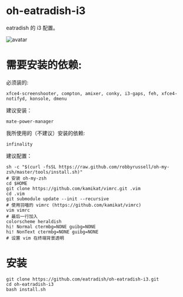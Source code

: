 # oh-eatradish-i3
eatradish 的 i3 配置。

![avatar](https://eatradish.moe/pic1.png)



# 需要安装的依赖:
必须装的:

```
xfce4-screenshooter, compton, amixer, conky, i3-gaps, feh, xfce4-notifyd, konsole, dmenu
```

建议安装：

```
mate-power-manager
```
我所使用的（不建议）安装的依赖:

```
infinality
```

建议配置：

```
sh -c "$(curl -fsSL https://raw.github.com/robbyrussell/oh-my-zsh/master/tools/install.sh)"
# 安装 oh-my-zsh
cd $HOME
git clone https://github.com/kamikat/vimrc.git .vim
cd .vim
git submodule update --init --recursive
# 使用羽喵的 vimrc (https://github.com/kamikat/vimrc)
vim vimrc
# 最后一行加入
colorscheme heraldish
hi! Normal ctermbg=NONE guibg=NONE
hi! NonText ctermbg=NONE guibg=NONE
# 设置 vim 在终端背景透明
```


# 安装

```
git clone https://github.com/eatradish/oh-eatradish-i3.git
cd oh-eatradish-i3
bash install.sh
```
